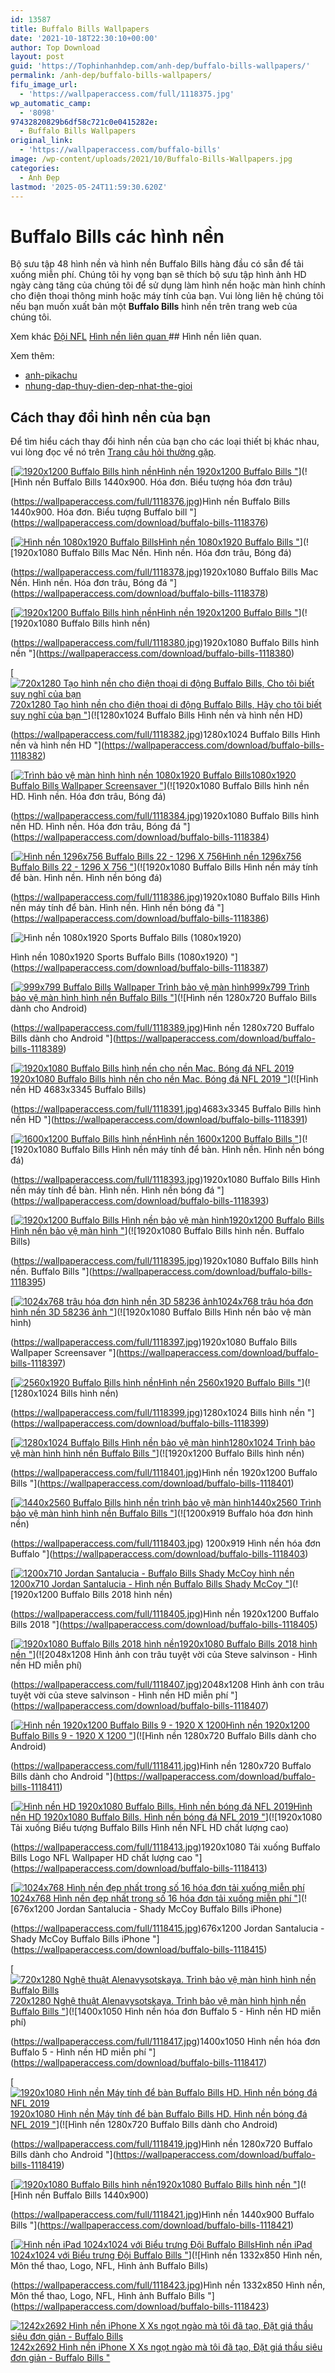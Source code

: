 ```yaml
---
id: 13587
title: Buffalo Bills Wallpapers
date: '2021-10-18T22:30:10+00:00'
author: Top Download
layout: post
guid: 'https://Tophinhanhdep.com/anh-dep/buffalo-bills-wallpapers/'
permalink: /anh-dep/buffalo-bills-wallpapers/
fifu_image_url:
  - 'https://wallpaperaccess.com/full/1118375.jpg'
wp_automatic_camp:
  - '8098'
97432820829b6df58c721c0e0415282e:
  - Buffalo Bills Wallpapers
original_link:
  - 'https://wallpaperaccess.com/buffalo-bills'
image: /wp-content/uploads/2021/10/Buffalo-Bills-Wallpapers.jpg
categories:
  - Ảnh Đẹp
lastmod: '2025-05-24T11:59:30.620Z'
---
```

# Buffalo Bills các hình nền

Bộ sưu tập 48 hình nền và hình nền Buffalo Bills hàng đầu có sẵn để tải xuống miễn phí. Chúng tôi hy vọng bạn sẽ thích bộ sưu tập hình ảnh HD ngày càng tăng của chúng tôi để sử dụng làm hình nền hoặc màn hình chính cho điện thoại thông minh hoặc máy tính của bạn. Vui lòng liên hệ chúng tôi nếu bạn muốn xuất bản một **Buffalo Bills** hình nền trên trang web của chúng tôi.

Xem khác [Đội NFL](https://wallpaperaccess.com/list/nfl-teams) [Hình nền liên quan ](#related) ## Hình nền liên quan.

   
 Xem thêm:

   
- [anh-pikachu](https://tophinhanhdep.com/anh-anime/anh-pikachu/)
- [nhung-dap-thuy-dien-dep-nhat-the-gioi](https://tophinhanhdep.com/anh-dep/nhung-dap-thuy-dien-dep-nhat-the-gioi/)

## Cách thay đổi hình nền của bạn

Để tìm hiểu cách thay đổi hình nền của bạn cho các loại thiết bị khác nhau, vui lòng đọc về nó trên [Trang câu hỏi thường gặp](https://tophinhanhdep.com/faq/).

  
[[![1920x1200 Buffalo Bills hình nền](https://wallpaperaccess.com/full/1118375.jpg)Hình nền 1920x1200 Buffalo Bills "](https://wallpaperaccess.com/download/buffalo-bills-1118375)](![Hình nền Buffalo Bills 1440x900.  Hóa đơn.  Biểu tượng hóa đơn trâu)

(https://wallpaperaccess.com/full/1118376.jpg)Hình nền Buffalo Bills 1440x900. Hóa đơn. Biểu tượng Buffalo bill "](https://wallpaperaccess.com/download/buffalo-bills-1118376)

[[![Hình nền 1080x1920 Buffalo Bills](https://wallpaperaccess.com/full/1118377.png)Hình nền 1080x1920 Buffalo Bills "](https://wallpaperaccess.com/download/buffalo-bills-1118377)](![1920x1080 Buffalo Bills Mac Nền.  Hình nền.  Hóa đơn trâu, Bóng đá)

(https://wallpaperaccess.com/full/1118378.jpg)1920x1080 Buffalo Bills Mac Nền. Hình nền. Hóa đơn trâu, Bóng đá "](https://wallpaperaccess.com/download/buffalo-bills-1118378)

[[![1920x1200 Buffalo Bills hình nền](https://wallpaperaccess.com/full/1118379.jpg)Hình nền 1920x1200 Buffalo Bills "](https://wallpaperaccess.com/download/buffalo-bills-1118379)](![1920x1080 Buffalo Bills hình nền)

(https://wallpaperaccess.com/full/1118380.jpg)1920x1080 Buffalo Bills hình nền "](https://wallpaperaccess.com/download/buffalo-bills-1118380)

[[![720x1280 Tạo hình nền cho điện thoại di động Buffalo Bills, Cho tôi biết suy nghĩ của bạn](https://wallpaperaccess.com/full/1118381.jpg)720x1280 Tạo hình nền cho điện thoại di động Buffalo Bills, Hãy cho tôi biết suy nghĩ của bạn "](https://wallpaperaccess.com/download/buffalo-bills-1118381)](![1280x1024 Buffalo Bills Hình nền và hình nền HD)

(https://wallpaperaccess.com/full/1118382.jpg)1280x1024 Buffalo Bills Hình nền và hình nền HD "](https://wallpaperaccess.com/download/buffalo-bills-1118382)

[[![Trình bảo vệ màn hình hình nền 1080x1920 Buffalo Bills](https://wallpaperaccess.com/full/1118383.jpg)1080x1920 Buffalo Bills Wallpaper Screensaver "](https://wallpaperaccess.com/download/buffalo-bills-1118383)](![1920x1080 Buffalo Bills hình nền HD.  Hình nền.  Hóa đơn trâu, Bóng đá)

(https://wallpaperaccess.com/full/1118384.jpg)1920x1080 Buffalo Bills hình nền HD. Hình nền. Hóa đơn trâu, Bóng đá "](https://wallpaperaccess.com/download/buffalo-bills-1118384)

[[![Hình nền 1296x756 Buffalo Bills 22 - 1296 X 756](https://wallpaperaccess.com/full/1118385.jpg)Hình nền 1296x756 Buffalo Bills 22 - 1296 X 756 "](https://wallpaperaccess.com/download/buffalo-bills-1118385)](![1920x1080 Buffalo Bills Hình nền máy tính để bàn.  Hình nền.  Hình nền bóng đá)

(https://wallpaperaccess.com/full/1118386.jpg)1920x1080 Buffalo Bills Hình nền máy tính để bàn. Hình nền. Hình nền bóng đá "](https://wallpaperaccess.com/download/buffalo-bills-1118386)

[![Hình nền 1080x1920 Sports Buffalo Bills (1080x1920)](https://wallpaperaccess.com/full/1118387.png)

Hình nền 1080x1920 Sports Buffalo Bills (1080x1920) "](https://wallpaperaccess.com/download/buffalo-bills-1118387)

[[![999x799 Buffalo Bills Wallpaper Trình bảo vệ màn hình](https://wallpaperaccess.com/full/1118388.jpg)999x799 Trình bảo vệ màn hình hình nền Buffalo Bills "](https://wallpaperaccess.com/download/buffalo-bills-1118388)](![Hình nền 1280x720 Buffalo Bills dành cho Android)

(https://wallpaperaccess.com/full/1118389.jpg)Hình nền 1280x720 Buffalo Bills dành cho Android "](https://wallpaperaccess.com/download/buffalo-bills-1118389)

[[![1920x1080 Buffalo Bills hình nền cho nền Mac.  Bóng đá NFL 2019](https://wallpaperaccess.com/full/1118390.jpg)1920x1080 Buffalo Bills hình nền cho nền Mac. Bóng đá NFL 2019 "](https://wallpaperaccess.com/download/buffalo-bills-1118390)](![Hình nền HD 4683x3345 Buffalo Bills)

(https://wallpaperaccess.com/full/1118391.jpg)4683x3345 Buffalo Bills hình nền HD "](https://wallpaperaccess.com/download/buffalo-bills-1118391)

[[![1600x1200 Buffalo Bills hình nền](https://wallpaperaccess.com/full/1118392.jpg)Hình nền 1600x1200 Buffalo Bills "](https://wallpaperaccess.com/download/buffalo-bills-1118392)](![1920x1080 Buffalo Bills Hình nền máy tính để bàn.  Hình nền.  Hình nền bóng đá)

(https://wallpaperaccess.com/full/1118393.jpg)1920x1080 Buffalo Bills Hình nền máy tính để bàn. Hình nền. Hình nền bóng đá "](https://wallpaperaccess.com/download/buffalo-bills-1118393)

[[![1920x1200 Buffalo Bills Hình nền bảo vệ màn hình](https://wallpaperaccess.com/full/1118394.jpg)1920x1200 Buffalo Bills Hình nền bảo vệ màn hình "](https://wallpaperaccess.com/download/buffalo-bills-1118394)](![1920x1080 Buffalo Bills hình nền.  Buffalo Bills)

(https://wallpaperaccess.com/full/1118395.jpg)1920x1080 Buffalo Bills hình nền. Buffalo Bills "](https://wallpaperaccess.com/download/buffalo-bills-1118395)

[[![1024x768 trâu hóa đơn hình nền 3D 58236 ảnh](https://wallpaperaccess.com/full/1118396.jpg)1024x768 trâu hóa đơn hình nền 3D 58236 ảnh "](https://wallpaperaccess.com/download/buffalo-bills-1118396)](![1920x1080 Buffalo Bills Hình nền bảo vệ màn hình)

(https://wallpaperaccess.com/full/1118397.jpg)1920x1080 Buffalo Bills Wallpaper Screensaver "](https://wallpaperaccess.com/download/buffalo-bills-1118397)

[[![2560x1920 Buffalo Bills hình nền](https://wallpaperaccess.com/full/1118398.jpg)Hình nền 2560x1920 Buffalo Bills "](https://wallpaperaccess.com/download/buffalo-bills-1118398)](![1280x1024 Bills hình nền)

(https://wallpaperaccess.com/full/1118399.jpg)1280x1024 Bills hình nền "](https://wallpaperaccess.com/download/buffalo-bills-1118399)

[[![1280x1024 Buffalo Bills Hình nền bảo vệ màn hình](https://wallpaperaccess.com/full/1118400.jpg)1280x1024 Trình bảo vệ màn hình hình nền Buffalo Bills "](https://wallpaperaccess.com/download/buffalo-bills-1118400)](![1920x1200 Buffalo Bills hình nền)

(https://wallpaperaccess.com/full/1118401.jpg)Hình nền 1920x1200 Buffalo Bills "](https://wallpaperaccess.com/download/buffalo-bills-1118401)

[[![1440x2560 Buffalo Bills hình nền trình bảo vệ màn hình](https://wallpaperaccess.com/full/1118402.jpg)1440x2560 Trình bảo vệ màn hình hình nền Buffalo Bills "](https://wallpaperaccess.com/download/buffalo-bills-1118402)](![1200x919 Buffalo hóa đơn hình nền)

(https://wallpaperaccess.com/full/1118403.jpg) 1200x919 Hình nền hóa đơn Buffalo "](https://wallpaperaccess.com/download/buffalo-bills-1118403)

[[![1200x710 Jordan Santalucia - Buffalo Bills Shady McCoy hình nền](https://wallpaperaccess.com/full/1118404.jpg)1200x710 Jordan Santalucia - Hình nền Buffalo Bills Shady McCoy "](https://wallpaperaccess.com/download/buffalo-bills-1118404)](![1920x1200 Buffalo Bills 2018 hình nền)

(https://wallpaperaccess.com/full/1118405.jpg)Hình nền 1920x1200 Buffalo Bills 2018 "](https://wallpaperaccess.com/download/buffalo-bills-1118405)

[[![1920x1080 Buffalo Bills 2018 hình nền](https://wallpaperaccess.com/full/1118406.jpg)1920x1080 Buffalo Bills 2018 hình nền "](https://wallpaperaccess.com/download/buffalo-bills-1118406)](![2048x1208 Hình ảnh con trâu tuyệt vời của Steve salvinson - Hình nền HD miễn phí)

(https://wallpaperaccess.com/full/1118407.jpg)2048x1208 Hình ảnh con trâu tuyệt vời của steve salvinson - Hình nền HD miễn phí "](https://wallpaperaccess.com/download/buffalo-bills-1118407)

[[![Hình nền 1920x1200 Buffalo Bills 9 - 1920 X 1200](https://wallpaperaccess.com/full/1118410.jpg)Hình nền 1920x1200 Buffalo Bills 9 - 1920 X 1200 "](https://wallpaperaccess.com/download/buffalo-bills-1118410)](![Hình nền 1280x720 Buffalo Bills dành cho Android)

(https://wallpaperaccess.com/full/1118411.jpg)Hình nền 1280x720 Buffalo Bills dành cho Android "](https://wallpaperaccess.com/download/buffalo-bills-1118411)

[[![Hình nền HD 1920x1080 Buffalo Bills.  Hình nền bóng đá NFL 2019](https://wallpaperaccess.com/full/1118412.jpg)Hình nền HD 1920x1080 Buffalo Bills. Hình nền bóng đá NFL 2019 "](https://wallpaperaccess.com/download/buffalo-bills-1118412)](![1920x1080 Tải xuống Biểu tượng Buffalo Bills Hình nền NFL HD chất lượng cao)

(https://wallpaperaccess.com/full/1118413.jpg)1920x1080 Tải xuống Buffalo Bills Logo NFL Wallpaper HD chất lượng cao "](https://wallpaperaccess.com/download/buffalo-bills-1118413)

[[![1024x768 Hình nền đẹp nhất trong số 16 hóa đơn tải xuống miễn phí](https://wallpaperaccess.com/full/1118414.jpg)1024x768 Hình nền đẹp nhất trong số 16 hóa đơn tải xuống miễn phí "](https://wallpaperaccess.com/download/buffalo-bills-1118414)](![676x1200 Jordan Santalucia - Shady McCoy Buffalo Bills iPhone)

(https://wallpaperaccess.com/full/1118415.jpg)676x1200 Jordan Santalucia - Shady McCoy Buffalo Bills iPhone "](https://wallpaperaccess.com/download/buffalo-bills-1118415)

[[![720x1280 Nghệ thuật Alenavysotskaya.  Trình bảo vệ màn hình hình nền Buffalo Bills](https://wallpaperaccess.com/full/1118416.jpg)720x1280 Nghệ thuật Alenavysotskaya. Trình bảo vệ màn hình hình nền Buffalo Bills "](https://wallpaperaccess.com/download/buffalo-bills-1118416)](![1400x1050 Hình nền hóa đơn Buffalo 5 - Hình nền HD miễn phí)

(https://wallpaperaccess.com/full/1118417.jpg)1400x1050 Hình nền hóa đơn Buffalo 5 - Hình nền HD miễn phí "](https://wallpaperaccess.com/download/buffalo-bills-1118417)

[[![1920x1080 Hình nền Máy tính để bàn Buffalo Bills HD.  Hình nền bóng đá NFL 2019](https://wallpaperaccess.com/full/1118418.jpg)1920x1080 Hình nền Máy tính để bàn Buffalo Bills HD. Hình nền bóng đá NFL 2019 "](https://wallpaperaccess.com/download/buffalo-bills-1118418)](![Hình nền 1280x720 Buffalo Bills dành cho Android)

(https://wallpaperaccess.com/full/1118419.jpg)Hình nền 1280x720 Buffalo Bills dành cho Android "](https://wallpaperaccess.com/download/buffalo-bills-1118419)

[[![1920x1080 Buffalo Bills hình nền](https://wallpaperaccess.com/full/1118420.jpg)1920x1080 Buffalo Bills hình nền "](https://wallpaperaccess.com/download/buffalo-bills-1118420)](![Hình nền Buffalo Bills 1440x900)

(https://wallpaperaccess.com/full/1118421.jpg)Hình nền 1440x900 Buffalo Bills "](https://wallpaperaccess.com/download/buffalo-bills-1118421)

[[![Hình nền iPad 1024x1024 với Biểu trưng Đội Buffalo Bills](https://wallpaperaccess.com/full/1118422.jpg)Hình nền iPad 1024x1024 với Biểu trưng Đội Buffalo Bills "](https://wallpaperaccess.com/download/buffalo-bills-1118422)](![Hình nền 1332x850 Hình nền, Môn thể thao, Logo, NFL, Hình ảnh Buffalo Bills)

(https://wallpaperaccess.com/full/1118423.jpg)Hình nền 1332x850 Hình nền, Môn thể thao, Logo, NFL, Hình ảnh Buffalo Bills "](https://wallpaperaccess.com/download/buffalo-bills-1118423)

[![1242x2692 Hình nền iPhone X Xs ngọt ngào mà tôi đã tạo, Đặt giá thầu siêu đơn giản - Buffalo Bills](https://wallpaperaccess.com/full/1118424.jpg)1242x2692 Hình nền iPhone X Xs ngọt ngào mà tôi đã tạo, Đặt giá thầu siêu đơn giản - Buffalo Bills "](https://wallpaperaccess.com/download/buffalo-bills-1118424)
